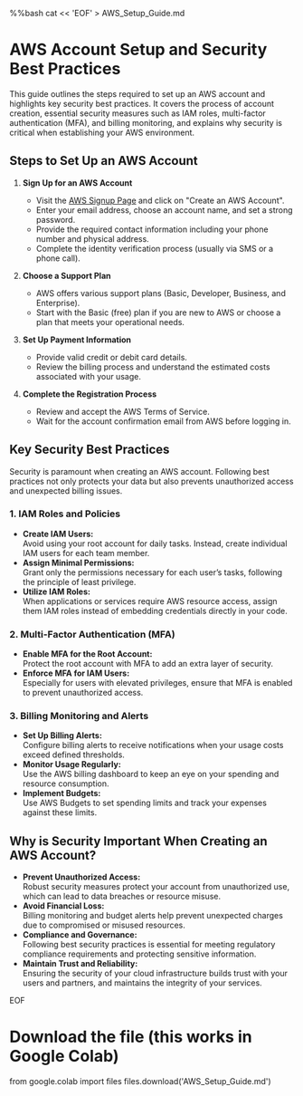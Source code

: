 %%bash
cat << 'EOF' > AWS_Setup_Guide.md
# AWS Account Setup and Security Best Practices

This guide outlines the steps required to set up an AWS account and highlights key security best practices. It covers the process of account creation, essential security measures such as IAM roles, multi-factor authentication (MFA), and billing monitoring, and explains why security is critical when establishing your AWS environment.

## Steps to Set Up an AWS Account

1. **Sign Up for an AWS Account**
   - Visit the [AWS Signup Page](https://aws.amazon.com/) and click on "Create an AWS Account".
   - Enter your email address, choose an account name, and set a strong password.
   - Provide the required contact information including your phone number and physical address.
   - Complete the identity verification process (usually via SMS or a phone call).

2. **Choose a Support Plan**
   - AWS offers various support plans (Basic, Developer, Business, and Enterprise).
   - Start with the Basic (free) plan if you are new to AWS or choose a plan that meets your operational needs.

3. **Set Up Payment Information**
   - Provide valid credit or debit card details.
   - Review the billing process and understand the estimated costs associated with your usage.

4. **Complete the Registration Process**
   - Review and accept the AWS Terms of Service.
   - Wait for the account confirmation email from AWS before logging in.

## Key Security Best Practices

Security is paramount when creating an AWS account. Following best practices not only protects your data but also prevents unauthorized access and unexpected billing issues.

### 1. IAM Roles and Policies
- **Create IAM Users:**  
  Avoid using your root account for daily tasks. Instead, create individual IAM users for each team member.
- **Assign Minimal Permissions:**  
  Grant only the permissions necessary for each user’s tasks, following the principle of least privilege.
- **Utilize IAM Roles:**  
  When applications or services require AWS resource access, assign them IAM roles instead of embedding credentials directly in your code.

### 2. Multi-Factor Authentication (MFA)
- **Enable MFA for the Root Account:**  
  Protect the root account with MFA to add an extra layer of security.
- **Enforce MFA for IAM Users:**  
  Especially for users with elevated privileges, ensure that MFA is enabled to prevent unauthorized access.

### 3. Billing Monitoring and Alerts
- **Set Up Billing Alerts:**  
  Configure billing alerts to receive notifications when your usage costs exceed defined thresholds.
- **Monitor Usage Regularly:**  
  Use the AWS billing dashboard to keep an eye on your spending and resource consumption.
- **Implement Budgets:**  
  Use AWS Budgets to set spending limits and track your expenses against these limits.

## Why is Security Important When Creating an AWS Account?

- **Prevent Unauthorized Access:**  
  Robust security measures protect your account from unauthorized use, which can lead to data breaches or resource misuse.
- **Avoid Financial Loss:**  
  Billing monitoring and budget alerts help prevent unexpected charges due to compromised or misused resources.
- **Compliance and Governance:**  
  Following best security practices is essential for meeting regulatory compliance requirements and protecting sensitive information.
- **Maintain Trust and Reliability:**  
  Ensuring the security of your cloud infrastructure builds trust with your users and partners, and maintains the integrity of your services.

EOF

# Download the file (this works in Google Colab)
from google.colab import files
files.download('AWS_Setup_Guide.md')
